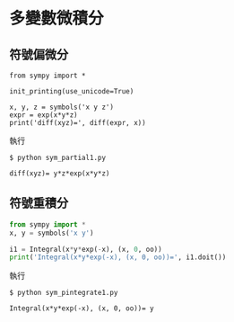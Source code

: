 # 多變數微積分


## 符號偏微分

```
from sympy import *

init_printing(use_unicode=True)

x, y, z = symbols('x y z')
expr = exp(x*y*z)
print('diff(xyz)=', diff(expr, x))

```

執行

```
$ python sym_partial1.py

diff(xyz)= y*z*exp(x*y*z)
```


## 符號重積分

```py
from sympy import *
x, y = symbols('x y')

i1 = Integral(x*y*exp(-x), (x, 0, oo))
print('Integral(x*y*exp(-x), (x, 0, oo))=', i1.doit())

```

執行

```
$ python sym_pintegrate1.py

Integral(x*y*exp(-x), (x, 0, oo))= y
```
